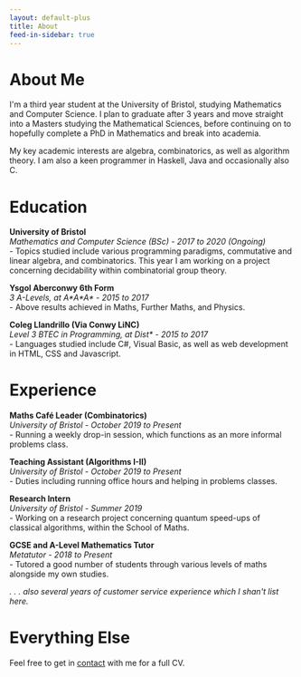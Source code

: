 ```yaml
---
layout: default-plus
title: About
feed-in-sidebar: true
---
```


# About Me

I'm a third year student at the University of Bristol, studying Mathematics and Computer Science. I plan to graduate after 3 years and move straight into a Masters studying the Mathematical Sciences, before continuing on to hopefully complete a PhD in Mathematics and break into academia.

My key academic interests are algebra, combinatorics, as well as algorithm theory. I am also a keen programmer in Haskell, Java and occasionally also C.

# Education

**University of Bristol**  
*Mathematics and Computer Science (BSc) - 2017 to 2020 (Ongoing)*  
\- Topics studied include various programming paradigms, commutative and linear algebra, and combinatorics. This year I am working on a project concerning decidability within combinatorial group theory.

**Ysgol Aberconwy 6th Form**  
*3 A-Levels, at A\*A\*A\* - 2015 to 2017*  
\- Above results achieved in Maths, Further Maths, and Physics.

**Coleg Llandrillo (Via Conwy LiNC)**  
*Level 3 BTEC in Programming, at Dist\* - 2015 to 2017*  
\- Languages studied include C#, Visual Basic, as well as web development in HTML, CSS and Javascript.

# Experience

**Maths Café Leader (Combinatorics)**  
*University of Bristol - October 2019 to Present*  
\- Running a weekly drop-in session, which functions as an more informal problems class.

**Teaching Assistant (Algorithms I-II)**  
*University of Bristol - October 2019 to Present*  
\- Duties including running office hours and helping in problems classes.

**Research Intern**  
*University of Bristol - Summer 2019*  
\- Working on a research project concerning quantum speed-ups of classical algorithms, within the School of Maths.

**GCSE and A-Level Mathematics Tutor**  
*Metatutor - 2018 to Present*  
\- Tutored a good number of students through various levels of maths alongside my own studies.

*. . . also several years of customer service experience which I shan't list here.*

# Everything Else

Feel free to get in <a href="/contact.html">contact</a> with me for a full CV.

<!-- # Current Projects

I sometimes do things, like the following:

- **Munny** - A small budgeting program built from the ground up in Java, for my own personal use. View the source code, follow progress and more importantly find a better description [here](https://github.com/jpmacmanus/munny).

- **Smith** - A small Haskell module for calculating the Smith normal-form of an integer matrix.

- **Project Euler** - In my free time I've managed to solve around 30 problems on <a href="https://projecteuler.net/">Project Euler</a>, a collection of problems both mathematical and computational in nature.

- **This website** - This site has been built from the ground up by hand, using <a href="https://jekyllrb.com/">Jekyll</a>, a static site generator, and is constantly evolving as my tastes change.

In the coming Summer (2019), I will be working with a small number of other students on a research project concerning quantum speed-ups of classical algorithms. -->
